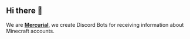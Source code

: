 ## Hi there 👋
We are **[Mercurial](https://top.gg/team/322045179699011584)**, we create Discord Bots for receiving information about Minecraft accounts.
